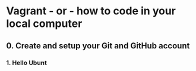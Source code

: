  # Vagrant - or - how to code in your local computer
 ## 0. Create and setup your Git and GitHub account
 ### 1. Hello Ubunt
